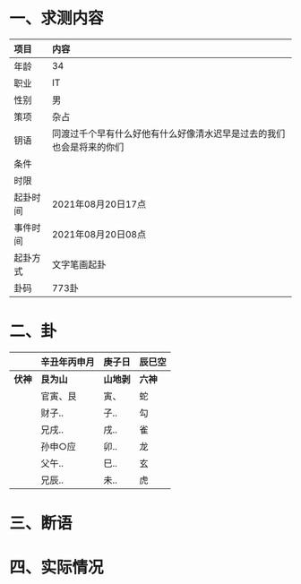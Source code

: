 # 一、求测内容
|项目|内容|
|:-|:-|
|年龄|34|
|职业|IT|
|性别|男|
|策项|杂占|
|钥语|同渡过千个早有什么好他有什么好像清水迟早是过去的我们也会是将来的你们|
|条件||
|时限||
|起卦时间|2021年08月20日17点|
|事件时间|2021年08月20日08点|
|起卦方式|文字笔画起卦|
|卦码|773卦|

# 二、卦
||辛丑年丙申月|庚子日|辰巳空|
|:-|:-|:-|:-|
|**伏神**|**艮为山**|**山地剥**|**六神**|
||官寅、艮|寅、|蛇|
||财子..|子..|勾|
||兄戌..|戌..|雀|
||孙申○应|卯..|龙|
||父午..|巳..|玄|
||兄辰..|未..|虎|


# 三、断语

# 四、实际情况